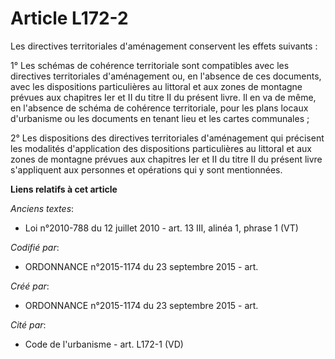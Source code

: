 # Article L172-2

Les directives territoriales d'aménagement conservent les effets suivants :

1° Les schémas de cohérence territoriale sont compatibles avec les directives territoriales d'aménagement ou, en l'absence de
ces documents, avec les dispositions particulières au littoral et aux zones de montagne prévues aux chapitres Ier et II du
titre II du présent livre. Il en va de même, en l'absence de schéma de cohérence territoriale, pour les plans locaux
d'urbanisme ou les documents en tenant lieu et les cartes communales ;

2° Les dispositions des directives territoriales d'aménagement qui précisent les modalités d'application des dispositions
particulières au littoral et aux zones de montagne prévues aux chapitres Ier et II du titre II du présent livre s'appliquent
aux personnes et opérations qui y sont mentionnées.

**Liens relatifs à cet article**

_Anciens textes_:

  - Loi n°2010-788 du 12 juillet 2010 - art. 13  III, alinéa 1, phrase 1  (VT)

_Codifié par_:

  - ORDONNANCE n°2015-1174 du 23 septembre 2015 - art.

_Créé par_:

  - ORDONNANCE n°2015-1174 du 23 septembre 2015 - art.

_Cité par_:

  - Code de l'urbanisme - art. L172-1 (VD)
